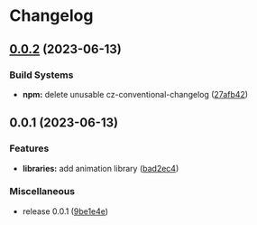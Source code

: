 # Changelog

## [0.0.2](https://github.com/WaveOfDandelions/HAAAAATE/compare/v0.0.1...v0.0.2) (2023-06-13)


### Build Systems

* **npm:** delete unusable cz-conventional-changelog ([27afb42](https://github.com/WaveOfDandelions/HAAAAATE/commit/27afb42dc330b4662df9380bbba7f0e59bb6d187))

## 0.0.1 (2023-06-13)


### Features

* **libraries:** add animation library ([bad2ec4](https://github.com/WaveOfDandelions/HAAAAATE/commit/bad2ec4d9eced6f267ecddf4591d4448656b9f62))


### Miscellaneous

* release 0.0.1 ([9be1e4e](https://github.com/WaveOfDandelions/HAAAAATE/commit/9be1e4ea2e0f584b0b9f6f3ad07c8e962edc4796))
